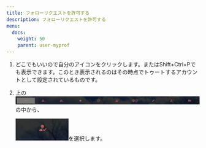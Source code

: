 ```yaml
---
title: フォローリクエストを許可する
description: フォローリクエストを許可する
menu:
  docs:
    weight: 50
    parent: user-myprof
---
```



1. どこでもいいので自分のアイコンをクリックします。またはShift+Ctrl+Pでも表示できます。このとき表示されるのはその時点でトゥートするアカウントとして設定されているものです。
2. 上の![user2](https://raw.githubusercontent.com/cutls/TheDeskDocs/master/media/user2.png)の中から、  

   ![user12](https://raw.githubusercontent.com/cutls/TheDeskDocs/master/media/user12.png)を選択します。 
